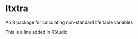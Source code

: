 # ltxtra
An R package for calculating non-standard life table variables

This is a line added in RStudio
